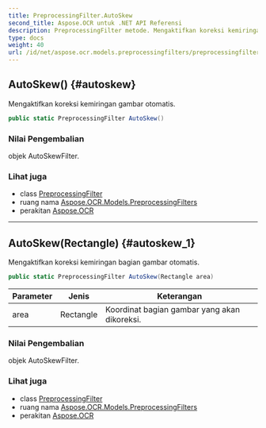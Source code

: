 ```yaml
---
title: PreprocessingFilter.AutoSkew
second_title: Aspose.OCR untuk .NET API Referensi
description: PreprocessingFilter metode. Mengaktifkan koreksi kemiringan gambar otomatis.
type: docs
weight: 40
url: /id/net/aspose.ocr.models.preprocessingfilters/preprocessingfilter/autoskew/
---
```

## AutoSkew() {#autoskew}

Mengaktifkan koreksi kemiringan gambar otomatis.

```csharp
public static PreprocessingFilter AutoSkew()
```

### Nilai Pengembalian

objek AutoSkewFilter.

### Lihat juga

* class [PreprocessingFilter](../)
* ruang nama [Aspose.OCR.Models.PreprocessingFilters](../../preprocessingfilter/)
* perakitan [Aspose.OCR](../../../)

---

## AutoSkew(Rectangle) {#autoskew_1}

Mengaktifkan koreksi kemiringan bagian gambar otomatis.

```csharp
public static PreprocessingFilter AutoSkew(Rectangle area)
```

| Parameter | Jenis | Keterangan |
| --- | --- | --- |
| area | Rectangle | Koordinat bagian gambar yang akan dikoreksi. |

### Nilai Pengembalian

objek AutoSkewFilter.

### Lihat juga

* class [PreprocessingFilter](../)
* ruang nama [Aspose.OCR.Models.PreprocessingFilters](../../preprocessingfilter/)
* perakitan [Aspose.OCR](../../../)



